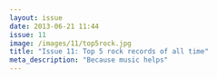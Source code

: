 ```yaml
---
layout: issue
date: 2013-06-21 11:44
issue: 11
image: /images/11/top5rock.jpg
title: "Issue 11: Top 5 rock records of all time"
meta_description: "Because music helps"
---
```

